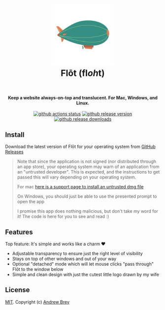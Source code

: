 <h1 align="center">
  <br>
  <a href="https://flot.page">
    <img src="https://github.com/andrewbrey/flot/raw/main/resources/icon.png" alt="Flot" width="200">
  </a>
  <br>
  Flōt (fl<i>oh</i>t)
  <br>
  <br>
</h1>

<h4 align="center">Keep a website always-on-top and translucent. For Mac, Windows, and Linux.</h4>

<p align="center">
  <a href="https://github.com/andrewbrey/flot/actions/workflows/app-build.yml"><img src="https://github.com/andrewbrey/flot/actions/workflows/app-build.yml/badge.svg" alt="github actions status"></a>
  <a href="https://github.com/andrewbrey/flot/releases"><img src="https://img.shields.io/github/release/andrewbrey/flot.svg" alt="github release version"></a>
  <a href="https://github.com/andrewbrey/flot/releases"><img src="https://img.shields.io/github/downloads/andrewbrey/flot/total.svg" alt="github release downloads"></a>
</p>

## Install

Download the latest version of Flōt for your operating system from
[GitHub Releases](https://github.com/andrewbrey/flot/releases/latest)

> Note that since the application is not signed (nor distributed through an app
> store), your operating system may warn of an application from an "untrusted
> developer". This is expected, and the instructions to get passed this will
> vary depending on your operating system.
>
> For mac
> [here is a support page to install an untrusted dmg
> file](https://support.apple.com/guide/mac-help/open-a-mac-app-from-an-unidentified-developer-mh40616/mac)
>
> On Windows, you should just be able to use the presented prompt to open the
> app
>
> I promise this app does nothing malicious, but don't take my word for it! The
> code is here for you to see and read :)

## Features

Top feature: It's simple and works like a charm ❤️

- Adjustable transparency to ensure just the right level of visibility
- Stays on top of other windows and out of your way
- Optional "detached" mode which will let mouse clicks "pass through" Flōt to
  the window below
- Simple and clean design with just the cutest little logo drawn by my wife

## License

[MIT](./LICENSE). Copyright (c) [Andrew Brey](https://andrewbrey.com)
